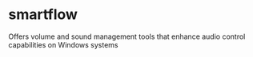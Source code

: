 # smartflow
Offers volume and sound management tools that enhance audio control capabilities on Windows systems
